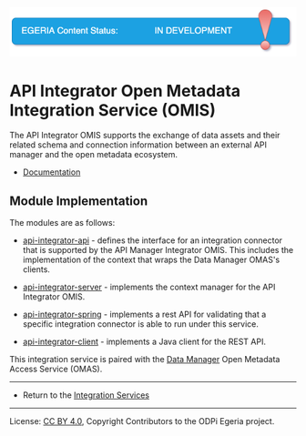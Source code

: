 <!-- SPDX-License-Identifier: CC-BY-4.0 -->
<!-- Copyright Contributors to the ODPi Egeria project 2020. -->

![InDev](../../../images/egeria-content-status-in-development.png#pagewidth)

# API Integrator Open Metadata Integration Service (OMIS)

The API Integrator OMIS supports the exchange of data assets and their related schema and
connection information between an external API manager
and the open metadata ecosystem.

* [Documentation](https://egeria-project.org/services/omis/api-integrator/overview)


## Module Implementation

The modules are as follows:

* [api-integrator-api](api-integrator-api) - defines the interface for an integration
connector that is supported by the API Manager Integrator OMIS.  This includes the implementation
of the context that wraps the Data Manager OMAS's clients.

* [api-integrator-server](api-integrator-server) - implements the context manager for
the API Integrator OMIS.

* [api-integrator-spring](api-integrator-spring) - implements a rest API for validating that a specific
integration connector is able to run under this service.

* [api-integrator-client](api-integrator-client) - implements a Java client for the REST API.


This integration service is paired with the [Data Manager](../../access-services/data-manager)
Open Metadata Access Service (OMAS).

----

* Return to the [Integration Services](..)

----
License: [CC BY 4.0](https://creativecommons.org/licenses/by/4.0/),
Copyright Contributors to the ODPi Egeria project.